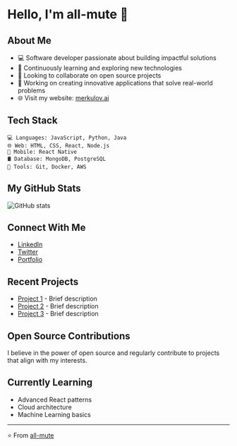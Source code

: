 # Hello, I'm all-mute 👋

## About Me
- 💻 Software developer passionate about building impactful solutions
- 🌱 Continuously learning and exploring new technologies
- 👯 Looking to collaborate on open source projects
- 🔭 Working on creating innovative applications that solve real-world problems
- 🌐 Visit my website: [merkulov.ai](https://merkulov.ai)

## Tech Stack
```
💻 Languages: JavaScript, Python, Java
🌐 Web: HTML, CSS, React, Node.js
📱 Mobile: React Native
🛢️ Database: MongoDB, PostgreSQL
🔧 Tools: Git, Docker, AWS
```

## My GitHub Stats
![GitHub stats](https://github-readme-stats.vercel.app/api?username=all-mute&show_icons=true&theme=radical)

## Connect With Me
- [LinkedIn](https://linkedin.com/in/yourusername)
- [Twitter](https://twitter.com/yourusername)
- [Portfolio](https://merkulov.ai)

## Recent Projects
- [Project 1](https://github.com/all-mute/project1) - Brief description
- [Project 2](https://github.com/all-mute/project2) - Brief description
- [Project 3](https://github.com/all-mute/project3) - Brief description

## Open Source Contributions
I believe in the power of open source and regularly contribute to projects that align with my interests.

## Currently Learning
- Advanced React patterns
- Cloud architecture
- Machine Learning basics

---

⭐️ From [all-mute](https://github.com/all-mute)
